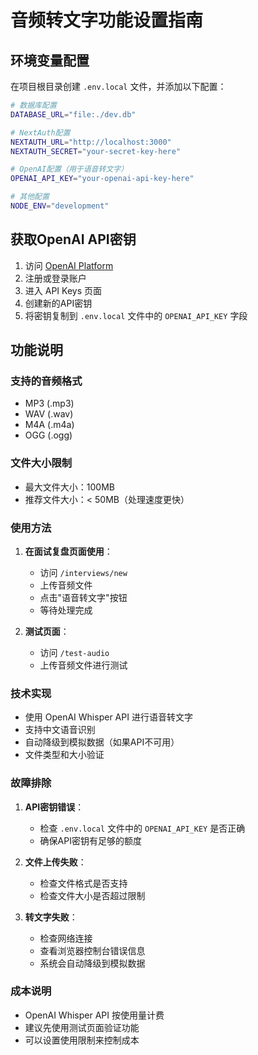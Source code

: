 # 音频转文字功能设置指南

## 环境变量配置

在项目根目录创建 `.env.local` 文件，并添加以下配置：

```bash
# 数据库配置
DATABASE_URL="file:./dev.db"

# NextAuth配置
NEXTAUTH_URL="http://localhost:3000"
NEXTAUTH_SECRET="your-secret-key-here"

# OpenAI配置（用于语音转文字）
OPENAI_API_KEY="your-openai-api-key-here"

# 其他配置
NODE_ENV="development"
```

## 获取OpenAI API密钥

1. 访问 [OpenAI Platform](https://platform.openai.com/)
2. 注册或登录账户
3. 进入 API Keys 页面
4. 创建新的API密钥
5. 将密钥复制到 `.env.local` 文件中的 `OPENAI_API_KEY` 字段

## 功能说明

### 支持的音频格式
- MP3 (.mp3)
- WAV (.wav)
- M4A (.m4a)
- OGG (.ogg)

### 文件大小限制
- 最大文件大小：100MB
- 推荐文件大小：< 50MB（处理速度更快）

### 使用方法

1. **在面试复盘页面使用**：
   - 访问 `/interviews/new`
   - 上传音频文件
   - 点击"语音转文字"按钮
   - 等待处理完成

2. **测试页面**：
   - 访问 `/test-audio`
   - 上传音频文件进行测试

### 技术实现

- 使用 OpenAI Whisper API 进行语音转文字
- 支持中文语音识别
- 自动降级到模拟数据（如果API不可用）
- 文件类型和大小验证

### 故障排除

1. **API密钥错误**：
   - 检查 `.env.local` 文件中的 `OPENAI_API_KEY` 是否正确
   - 确保API密钥有足够的额度

2. **文件上传失败**：
   - 检查文件格式是否支持
   - 检查文件大小是否超过限制

3. **转文字失败**：
   - 检查网络连接
   - 查看浏览器控制台错误信息
   - 系统会自动降级到模拟数据

### 成本说明

- OpenAI Whisper API 按使用量计费
- 建议先使用测试页面验证功能
- 可以设置使用限制来控制成本
